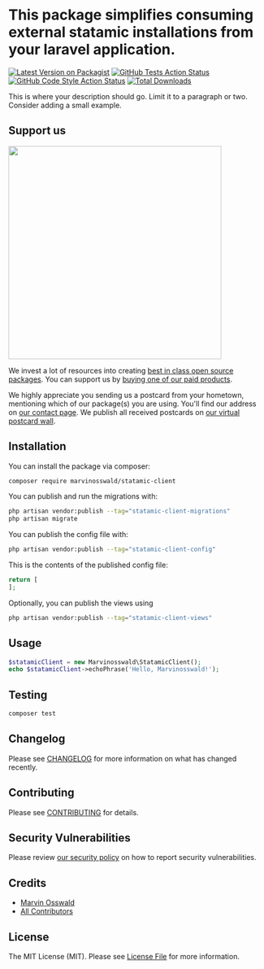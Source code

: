 # This package simplifies consuming external statamic installations from your laravel application.



[![Latest Version on Packagist](https://img.shields.io/packagist/v/marvinosswald/statamic-client.svg?style=flat-square)](https://packagist.org/packages/marvinosswald/statamic-client)
[![GitHub Tests Action Status](https://img.shields.io/github/actions/workflow/status/marvinosswald/statamic-client/run-tests.yml?branch=main&label=tests&style=flat-square)](https://github.com/marvinosswald/statamic-client/actions?query=workflow%3Arun-tests+branch%3Amain)
[![GitHub Code Style Action Status](https://img.shields.io/github/actions/workflow/status/marvinosswald/statamic-client/fix-php-code-style-issues.yml?branch=main&label=code%20style&style=flat-square)](https://github.com/marvinosswald/statamic-client/actions?query=workflow%3A"Fix+PHP+code+style+issues"+branch%3Amain)
[![Total Downloads](https://img.shields.io/packagist/dt/marvinosswald/statamic-client.svg?style=flat-square)](https://packagist.org/packages/marvinosswald/statamic-client)

This is where your description should go. Limit it to a paragraph or two. Consider adding a small example.

## Support us

[<img src="https://github-ads.s3.eu-central-1.amazonaws.com/statamic-client.jpg?t=1" width="419px" />](https://spatie.be/github-ad-click/statamic-client)

We invest a lot of resources into creating [best in class open source packages](https://spatie.be/open-source). You can support us by [buying one of our paid products](https://spatie.be/open-source/support-us).

We highly appreciate you sending us a postcard from your hometown, mentioning which of our package(s) you are using. You'll find our address on [our contact page](https://spatie.be/about-us). We publish all received postcards on [our virtual postcard wall](https://spatie.be/open-source/postcards).

## Installation

You can install the package via composer:

```bash
composer require marvinosswald/statamic-client
```

You can publish and run the migrations with:

```bash
php artisan vendor:publish --tag="statamic-client-migrations"
php artisan migrate
```

You can publish the config file with:

```bash
php artisan vendor:publish --tag="statamic-client-config"
```

This is the contents of the published config file:

```php
return [
];
```

Optionally, you can publish the views using

```bash
php artisan vendor:publish --tag="statamic-client-views"
```

## Usage

```php
$statamicClient = new Marvinosswald\StatamicClient();
echo $statamicClient->echoPhrase('Hello, Marvinosswald!');
```

## Testing

```bash
composer test
```

## Changelog

Please see [CHANGELOG](CHANGELOG.md) for more information on what has changed recently.

## Contributing

Please see [CONTRIBUTING](CONTRIBUTING.md) for details.

## Security Vulnerabilities

Please review [our security policy](../../security/policy) on how to report security vulnerabilities.

## Credits

- [Marvin Osswald](https://github.com/marvinosswald)
- [All Contributors](../../contributors)

## License

The MIT License (MIT). Please see [License File](LICENSE.md) for more information.
